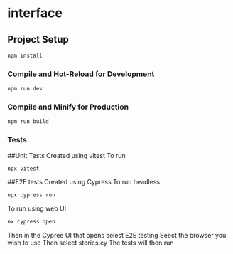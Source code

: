 # interface


## Project Setup

```sh
npm install
```

### Compile and Hot-Reload for Development

```sh
npm run dev
```

### Compile and Minify for Production

```sh
npm run build
```

### Tests
##Unit Tests
Created using vitest
To run

```sh
npx vitest
```

##E2E tests
Created using Cypress
To run headless
```sh
npx cypress run
```

To run using web UI
```sh
nx cypress open
```
Then in the Cypree UI that opens selest E2E testing
Seect the browser you wish to use
Then select stories.cy
The tests will then run
